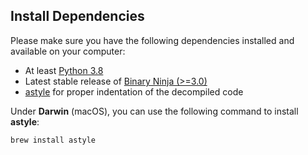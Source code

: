 ## Install Dependencies
Please make sure you have the following dependencies installed and available on your computer:

- At least [Python 3.8](https://www.python.org/)
- Latest stable release of [Binary Ninja (>=3.0)](https://binary.ninja/)
- [astyle](https://code.tools/man/1/astyle/) for proper indentation of the decompiled code

Under **Darwin** (macOS), you can use the following command to install **astyle**:

```bash
brew install astyle
```